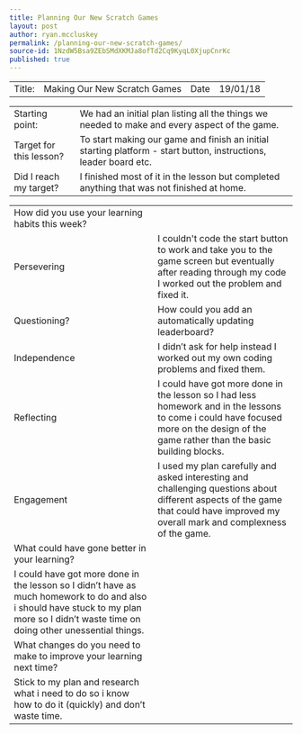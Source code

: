 ```yaml
---
title: Planning Our New Scratch Games
layout: post
author: ryan.mccluskey
permalink: /planning-our-new-scratch-games/
source-id: 1NzdW5Bsa9ZEbSMdXKMJa8ofTd2Cq9KyqL0XjupCnrKc
published: true
---
```

<table>
  <tr>
    <td>Title:</td>
    <td>Making Our New Scratch Games</td>
    <td>Date</td>
    <td>19/01/18</td>
  </tr>
</table>


<table>
  <tr>
    <td>Starting point:</td>
    <td>We had an initial plan listing all the things we needed to make and every aspect of the game.</td>
  </tr>
  <tr>
    <td>Target for this lesson?</td>
    <td>To start making our game and finish an initial starting platform - start button, instructions, leader board etc.</td>
  </tr>
  <tr>
    <td>Did I reach my target? </td>
    <td>I finished most of it in the lesson but completed anything that was not finished at home.</td>
  </tr>
</table>


<table>
  <tr>
    <td>How did you use your learning habits this week?</td>
    <td></td>
  </tr>
  <tr>
    <td>Persevering</td>
    <td>I couldn't code the start button to work and take you to the game screen but eventually after reading through my code I worked out the problem and fixed it.</td>
  </tr>
  <tr>
    <td>Questioning?</td>
    <td>How could you add an automatically updating leaderboard?</td>
  </tr>
  <tr>
    <td>Independence</td>
    <td>I didn’t ask for help instead I worked out my own coding problems and fixed them.</td>
  </tr>
  <tr>
    <td>Reflecting</td>
    <td>I could have got more done in the lesson so I had less homework and in the lessons to come i could have focused more on the design of the game rather than the basic building blocks.</td>
  </tr>
  <tr>
    <td>Engagement</td>
    <td>I used my plan carefully and asked interesting and challenging questions about different aspects of the game that could have improved my overall mark and complexness of the game.</td>
  </tr>
  <tr>
    <td>What could have gone better in your learning?</td>
    <td></td>
  </tr>
  <tr>
    <td>I could have got more done in the lesson so I didn’t have as much homework to do and also i should have stuck to my plan more so I didn’t waste time on doing other unessential things.</td>
    <td></td>
  </tr>
  <tr>
    <td>What changes do you need to make to improve your learning next time?</td>
    <td></td>
  </tr>
  <tr>
    <td>Stick to my plan and research what i need to do so i know how to do it (quickly) and don’t waste time.</td>
    <td></td>
  </tr>
</table>



